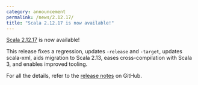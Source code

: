 ```yaml
---
category: announcement
permalink: /news/2.12.17/
title: "Scala 2.12.17 is now available!"
---
```

[Scala 2.12.17](https://github.com/scala/scala/releases/tag/v2.12.17) is now available!

This release
fixes a regression,
updates `-release` and `-target`,
updates scala-xml,
aids migration to Scala 2.13,
eases cross-compilation with Scala 3,
and enables improved tooling.

For all the details, refer to the [release notes](https://github.com/scala/scala/releases/tag/v2.12.17) on GitHub.
